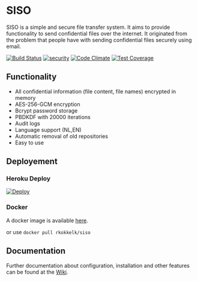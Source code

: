 # SISO

SISO is a simple and secure file transfer system. It aims to provide functionality to send confidential files over the internet. It originated from the problem that people have with sending confidential files securely using email.  

[![Build Status](https://travis-ci.org/rkokkelk/siso.svg?branch=master)](https://travis-ci.org/rkokkelk/siso) [![security](https://hakiri.io/github/rkokkelk/siso/master.svg)](https://hakiri.io/github/rkokkelk/siso/master) [![Code Climate](https://codeclimate.com/github/rkokkelk/siso/badges/gpa.svg)](https://codeclimate.com/github/rkokkelk/siso) [![Test Coverage](https://codeclimate.com/github/rkokkelk/siso/badges/coverage.svg)](https://codeclimate.com/github/rkokkelk/siso/coverage)

## Functionality

- All confidential information (file content, file names) encrypted in memory
- AES-256-GCM encryption
- Bcrypt password storage
- PBDKDF with 20000 iterations
- Audit logs
- Language support (NL,EN)
- Automatic removal of old repositories
- Easy to use

## Deployement

### Heroku Deploy
[![Deploy](https://www.herokucdn.com/deploy/button.svg)](https://heroku.com/deploy?env[RAILS_ENV]=heroku)

### Docker

A docker image is available [here](https://hub.docker.com/r/rkokkelk/siso/).

or use `docker pull rkokkelk/siso`

## Documentation

Further documentation about configuration, installation and other features can be found at the [Wiki](https://github.com/rkokkelk/siso/wiki).

